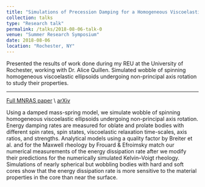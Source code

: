 ```yaml
---
title: "Simulations of Precession Damping for a Homogeneous Viscoelastic Rotator"
collection: talks
type: "Research talk"
permalink: /talks/2018-08-06-talk-0
venue: "Summer Research Symposium"
date: 2018-08-06
location: "Rochester, NY"
---
```

Presented the results of work done during my REU at the University of Rochester, working with Dr. Alice Quillen. Simulated wobble of spinning homogeneous viscoelastic ellipsoids undergoing non-principal axis rotation to study their properties.

---
[Full MNRAS paper](https://academic.oup.com/mnras/article/485/1/725/5315790)
\\
[arXiv](https://arxiv.org/abs/1901.01439)

Using a damped mass-spring model, we simulate wobble of spinning homogeneous viscoelastic ellipsoids undergoing non-principal axis rotation. Energy damping rates are measured for oblate and prolate bodies with different spin rates, spin states, viscoelastic relaxation time-scales, axis ratios, and strengths. Analytical models using a quality factor by Breiter et al. and for the Maxwell rheology by Frouard & Efroimsky match our numerical measurements of the energy dissipation rate after we modify their predictions for the numerically simulated Kelvin–Voigt rheology. Simulations of nearly spherical but wobbling bodies with hard and soft cores show that the energy dissipation rate is more sensitive to the material properties in the core than near the surface.